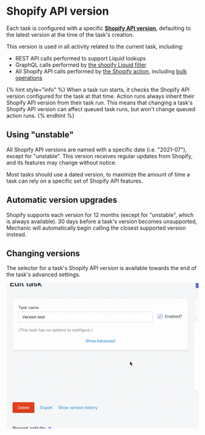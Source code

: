 # Shopify API version

Each task is configured with a specific [**Shopify API version**](https://shopify.dev/concepts/about-apis/versioning), defaulting to the latest version at the time of the task's creation.

This version is used in all activity related to the current task, including:

* REST API calls performed to support Liquid lookups
* GraphQL calls performed by [the shopify Liquid filter](shopify-api-version.md)
* All Shopify API calls performed by [the Shopify action](../actions/shopify.md), including [bulk operations](shopify-api-version.md)

{% hint style="info" %}
When a task run starts, it checks the Shopify API version configured for the task at that time. Action runs always inherit their Shopify API version from their task run. This means that changing a task's Shopify API version can affect queued task runs, but won't change queued action runs.
{% endhint %}

## Using "unstable"

All Shopify API versions are named with a specific date \(i.e. "2021-07"\), except for "unstable". This version receives regular updates from Shopify, and its features may change without notice.

Most tasks should use a dated version, to maximize the amount of time a task can rely on a specific set of Shopify API features.

## Automatic version upgrades

Shopify supports each version for 12 months \(except for "unstable", which is always available\). 30 days before a task's version becomes unsupported, Mechanic will automatically begin calling the closest supported version instead.

## Changing versions

The selector for a task's Shopify API version is available towards the end of the task's advanced settings.

![](../../.gitbook/assets/2021-07-06-13.36.06.gif)

